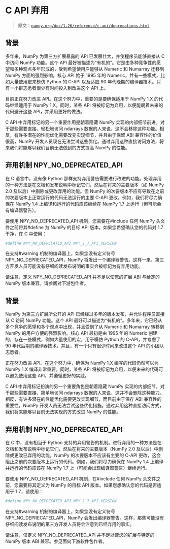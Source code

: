# C API 弃用

> 原文：[`numpy.org/doc/1.26/reference/c-api/deprecations.html`](https://numpy.org/doc/1.26/reference/c-api/deprecations.html)

## 背景

多年来，NumPy 为第三方扩展暴露的 API 已发展壮大，并使程序员能够直接从 C 中访问 NumPy 功能。这个 API 最好被描述为“有机的”。它是由多种竞争性的愿望和多种观点多年形成的，受到希望使用户能够从 Numeric 和 Numarray 迁移到 NumPy 方面的强烈影响。核心 API 始于 1995 年的 Numeric，并有一些模式，比如大量使用宏来模仿 Python 的 C-API 以及适应 90 年代晚期的编译器技术。只有一小群志愿者很少有时间投入到改进这个 API 上。

目前正在努力改进 API。在这个努力中，重要的是要确保适用于 NumPy 1.X 的代码继续适用于 NumPy 1.X。同时，某些 API 将被标记为弃用，以便能朝着未来的代码避开这些 API，并采用更好的做法。

C API 中弃用标记的另一个重要作用是朝着隐藏 NumPy 实现的内部细节前进。对于那些需要直接、轻松地访问 ndarrays 数据的人来说，这不会移除这种功能。相反，有许多潜在的性能优化需要改变实现细节，并且由于保留 ABI 兼容性的价值很高，NumPy 开发人员现在无法尝试这些优化。通过弃用这种直接访问方法，将来我们将能够以我们目前无法做到的方式提高 NumPy 的性能。

## 弃用机制 NPY_NO_DEPRECATED_API

在 C 语言中，没有像 Python 那样支持弃用警告需要进行改进的功能。处理弃用的一种方法是在文档和发布说明中标记它们，然后在将来的主要版本（如 NumPy 2.0 及以后）中删除或更改弃用的功能。但 NumPy 的次要版本不应有导致在之前的次要版本上正常运行的代码无法运行的主要 C-API 更改。例如，我们将尽力确保在 NumPy 1.4 上编译和运行的代码应该继续在 NumPy 1.7 上运行（但可能会有编译器警告）。

要使用 NPY_NO_DEPRECATED_API 机制，您需要在#include 任何 NumPy 头文件之前将其#define 为 NumPy 的目标 API 版本。如果您希望确认您的代码对 1.7 干净，在 C 中使用：

```py
#define NPY_NO_DEPRECATED_API NPY_1_7_API_VERSION 
```

在支持#warning 机制的编译器上，如果您没有定义符号 NPY_NO_DEPRECATED_API，NumPy 将发出一个编译器警告。这样一来，第三方开发人员可能没有仔细阅读发布说明的事实会被标记为有弃用功能。

请注意，定义 NPY_NO_DEPRECATED_API 并不足以使您的扩展 ABI 与给定的 NumPy 版本兼容。请参阅对下游包作者。

## 背景

NumPy 为第三方扩展所公开的 API 已经经过多年的版本发布，并允许程序员直接从 C 访问 NumPy 功能。这个 API 最好可以描述为“有机的”。多年来，它已经从多个竞争的愿望和多个观点中出现，并且受到了从 Numeric 和 Numarray 转移到 NumPy 的用户方便的强烈影响。核心 API 最初是由 1995 年的 Numeric 创建的，存在一些模式，例如大量使用的宏，用于模仿 Python 的 C-API，并考虑了 90 年代后期的编译器技术。并且，有一个只有很少时间来改进这个 API 的小团队志愿者。

正在努力改进 API。在这个努力中，确保为 NumPy 1.X 编写的代码仍然可以为 NumPy 1.X 编译非常重要。同时，某些 API 将被标记为弃用，以便未来的代码可以避免使用这些 API，并遵循更好的实践。

C API 中弃用标记扮演的另一个重要角色是朝着隐藏 NumPy 实现的内部细节。对于那些需要直接、简单地访问 ndarrays 数据的人来说，这并不会删除这种能力。相反，有许多潜在的性能优化需要更改实现细节，而目前由于保存 ABI 兼容性的重要性，NumPy 开发人员无法尝试这些优化措施。通过弃用这种直接访问方式，我们将来能够以目前无法实现的方式改进 NumPy 的性能。

## 弃用机制 NPY_NO_DEPRECATED_API

在 C 中，没有相当于 Python 支持的弃用警告的机制。进行弃用的一种方法是在文档和发布说明中标记它们，然后在将来的主要版本（NumPy 2.0 及以后）中删除或更改已弃用的功能。NumPy 的次要版本不应该有主要的 C-API 更改，这会阻止之前的次要版本上运行的代码。例如，我们将尽力确保在 NumPy 1.4 上编译并运行的代码应该在 NumPy 1.7 上（可能会出现编译器警告）继续运行。

要使用 NPY_NO_DEPRECATED_API 机制，在#include 任何 NumPy 头文件之前，您需要将其定义为 NumPy 的目标 API 版本。如果您想确认您的代码是否适用于 1.7，请使用：

```py
#define NPY_NO_DEPRECATED_API NPY_1_7_API_VERSION 
```

在支持#warning 机制的编译器上，如果您没有定义符号 NPY_NO_DEPRECATED_API，NumPy 会发出编译器警告。这样，那些可能没有仔细阅读发布说明的第三方开发人员将会注意到已经弃用的事实。

请注意，仅定义 NPY_NO_DEPRECATED_API 并不足以使您的扩展与特定的 NumPy 版本 ABI 兼容。参见面向下游软件包作者。
